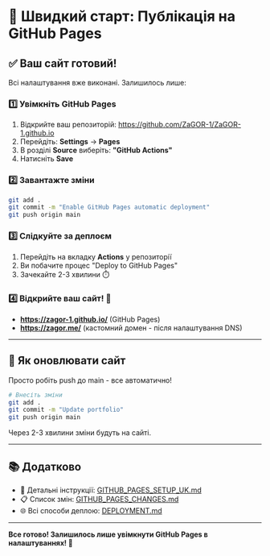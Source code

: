 # 🚀 Швидкий старт: Публікація на GitHub Pages

## ✅ Ваш сайт готовий!

Всі налаштування вже виконані. Залишилось лише:

### 1️⃣ Увімкніть GitHub Pages

1. Відкрийте ваш репозиторій: https://github.com/ZaGOR-1/ZaGOR-1.github.io
2. Перейдіть: **Settings** → **Pages**
3. В розділі **Source** виберіть: **"GitHub Actions"**
4. Натисніть **Save**

### 2️⃣ Завантажте зміни

```bash
git add .
git commit -m "Enable GitHub Pages automatic deployment"
git push origin main
```

### 3️⃣ Слідкуйте за деплоєм

1. Перейдіть на вкладку **Actions** у репозиторії
2. Ви побачите процес "Deploy to GitHub Pages"
3. Зачекайте 2-3 хвилини ⏱️

### 4️⃣ Відкрийте ваш сайт! 🎉

- **https://zagor-1.github.io/** (GitHub Pages)
- **https://zagor.me/** (кастомний домен - після налаштування DNS)

---

## 🔄 Як оновлювати сайт

Просто робіть push до main - все автоматично!

```bash
# Внесіть зміни
git add .
git commit -m "Update portfolio"
git push origin main
```

Через 2-3 хвилини зміни будуть на сайті.

---

## 📚 Додатково

- 📖 Детальні інструкції: [GITHUB_PAGES_SETUP_UK.md](./GITHUB_PAGES_SETUP_UK.md)
- 📋 Список змін: [GITHUB_PAGES_CHANGES.md](./GITHUB_PAGES_CHANGES.md)
- 🌐 Всі способи деплою: [DEPLOYMENT.md](./DEPLOYMENT.md)

---

**Все готово! Залишилось лише увімкнути GitHub Pages в налаштуваннях! 🚀**
